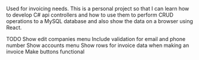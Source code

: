 Used for invoicing needs. This is a personal project so that I can learn how to develop C# api controllers and how to use them to perform CRUD operations to a MySQL database and also show the data on a browser using React.

TODO
Show edit companies menu
Include validation for email and phone number
Show accounts menu
Show rows for invoice data when making an invoice
Make buttons functional

